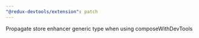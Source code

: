 ```yaml
---
"@redux-devtools/extension": patch
---
```


Propagate store enhancer generic type when using composeWithDevTools
